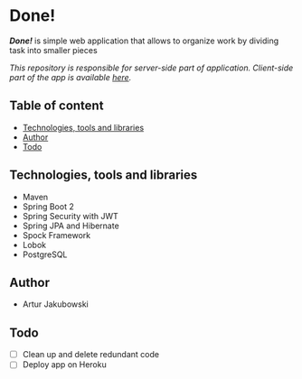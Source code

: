 # Done!

***Done!*** is simple web application that allows to organize work by dividing task into smaller pieces

*This repository is responsible for server-side part of application. Client-side part of the app is available [here](https://github.com/jakubowski1005/done-client).*


## Table of content

- [Technologies, tools and libraries](#technologies-tools-and-libraries)
- [Author](#author)
- [Todo](#todo)

## Technologies, tools and libraries ##

- Maven 
- Spring Boot 2
- Spring Security with JWT
- Spring JPA and Hibernate
- Spock Framework
- Lobok
- PostgreSQL

## Author

- Artur Jakubowski

## Todo

- [ ] Clean up and delete redundant code
- [ ] Deploy app on Heroku
